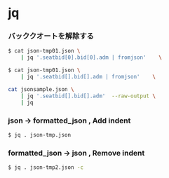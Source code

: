 # jq


### バッククオートを解除する

```bash
$ cat json-tmp01.json \
    | jq '.seatbid[0].bid[0].adm | fromjson'    \

$ cat json-tmp01.json \
    | jq '.seatbid[].bid[].adm | fromjson'    \

cat jsonsample.json \ 
    | jq '.seatbid[].bid[].adm'  --raw-output \ 
    | jq 
``` 


### json -> formatted_json , Add indent

```bash
$ jq . json-tmp.json 
```


### formatted_json -> json , Remove indent

```bash
$ jq . json-tmp2.json -c
```

